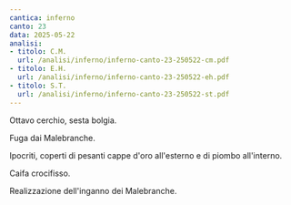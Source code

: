 ```yaml
---
cantica: inferno
canto: 23
data: 2025-05-22
analisi:
- titolo: C.M.
  url: /analisi/inferno/inferno-canto-23-250522-cm.pdf
- titolo: E.H.
  url: /analisi/inferno/inferno-canto-23-250522-eh.pdf
- titolo: S.T.
  url: /analisi/inferno/inferno-canto-23-250522-st.pdf
---
```


Ottavo cerchio, sesta bolgia.

Fuga dai Malebranche.

Ipocriti, coperti di pesanti cappe d'oro all'esterno e di piombo all'interno.

Caifa crocifisso.

Realizzazione dell'inganno dei Malebranche.
